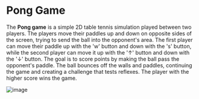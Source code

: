 # Pong Game

The **Pong game** is a simple 2D table tennis simulation played between two players. 
The players move their paddles up and down on opposite sides of the screen, trying to send the ball into the opponent's area. 
The first player can move their paddle up with the 'w' button and down with the 's' button, while the second player can move it up with the '↑' button and down with the '↓' button.
The goal is to score points by making the ball pass the opponent's paddle. 
The ball bounces off the walls and paddles, continuing the game and creating a challenge that tests reflexes. 
The player with the higher score wins the game.

![image](https://github.com/user-attachments/assets/5ed9c9ba-459d-4362-a98f-e43c01e232f3)
